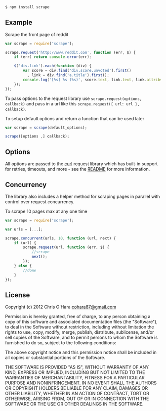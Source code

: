 ```bash
$ npm install scrape
```

## Example

Scrape the front page of reddit

```javascript
var scrape = require('scrape');

scrape.request('http://www.reddit.com', function (err, $) {
    if (err) return console.error(err);

    $('div.link').each(function (div) {
        var score = div.find('div.score.unvoted').first()
          , link = div.find('a.title').first();
        console.log('[%s] %s (%s)', score.text, link.text, link.attribs.href);
    });
});
```

To pass options to the request library use `scrape.request(options,
callback)` and pass in a url like this `scrape.request({ url: url }, callback)`.

To setup default options and return a function that can be used later

```javascript
var scrape = scrape(default_options);

scrape([options ,] callback);
```

## Options

All options are passed to the
[curl](https://github.com/chriso/curlrequest) request library which has
built-in support for retries, timeouts, and more - see the [README](https://github.com/chriso/curlrequest) for more information.

## Concurrency

The library also includes a helper method for scraping pages in parallel with control over request concurrency.

To scrape 10 pages max at any one time

```javascript
var scrape = require('scrape');

var urls = [...];

scrape.concurrent(urls, 10, function (url, next) {
    if (url) {
        scrape.request(url, function (err, $) {
            //scrape
            next();
        });
    } else {
        //done
    }
});
```

## License

Copyright (c) 2012 Chris O'Hara <cohara87@gmail.com>

Permission is hereby granted, free of charge, to any person obtaining
a copy of this software and associated documentation files (the
"Software"), to deal in the Software without restriction, including
without limitation the rights to use, copy, modify, merge, publish,
distribute, sublicense, and/or sell copies of the Software, and to
permit persons to whom the Software is furnished to do so, subject to
the following conditions:

The above copyright notice and this permission notice shall be
included in all copies or substantial portions of the Software.

THE SOFTWARE IS PROVIDED "AS IS", WITHOUT WARRANTY OF ANY KIND,
EXPRESS OR IMPLIED, INCLUDING BUT NOT LIMITED TO THE WARRANTIES OF
MERCHANTABILITY, FITNESS FOR A PARTICULAR PURPOSE AND
NONINFRINGEMENT. IN NO EVENT SHALL THE AUTHORS OR COPYRIGHT HOLDERS BE
LIABLE FOR ANY CLAIM, DAMAGES OR OTHER LIABILITY, WHETHER IN AN ACTION
OF CONTRACT, TORT OR OTHERWISE, ARISING FROM, OUT OF OR IN CONNECTION
WITH THE SOFTWARE OR THE USE OR OTHER DEALINGS IN THE SOFTWARE.

